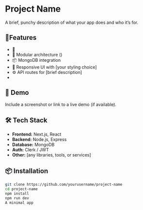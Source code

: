 # Project Name

A brief, punchy description of what your app does and who it’s for.

## 🚀Features

- 🔐 
- 🧠 Modular architecture ()
- 📦 MongoDB integration
- 🎨 Responsive UI with [your styling choice]
- ⚙️ API routes for [brief description]
- 
## 📸 Demo

Include a screenshot or link to a live demo (if available).

## 🛠️ Tech Stack

- **Frontend:** Next.js, React
- **Backend:** Node.js, Express
- **Database:** MongoDB
- **Auth:** Clerk / JWT
- **Other:** [any libraries, tools, or services]

## 📦 Installation

```bash
git clone https://github.com/yourusername/project-name
cd project-name
npm install
npm run dev
A minimal app
